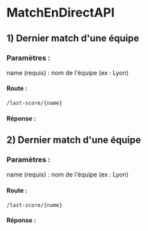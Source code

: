 # MatchEnDirectAPI

## 1) Dernier match d'une équipe

### Paramètres :

name (requis) : nom de l'équipe (ex : Lyon)

#### Route :

```
/last-score/{name}
```

#### Réponse :


## 2) Dernier match d'une équipe

### Paramètres :

name (requis) : nom de l'équipe (ex : Lyon)

#### Route :

```
/last-score/{name}
```

#### Réponse :

